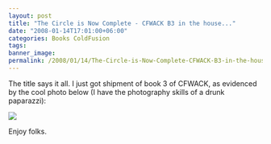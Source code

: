 ```yaml
---
layout: post
title: "The Circle is Now Complete - CFWACK B3 in the house..."
date: "2008-01-14T17:01:00+06:00"
categories: Books ColdFusion 
tags: 
banner_image: 
permalink: /2008/01/14/The-Circle-is-Now-Complete-CFWACK-B3-in-the-house
---
```


The title says it all. I just got shipment of book 3 of CFWACK, as evidenced by the cool photo below (I have the photography skills of a drunk paparazzi): 

<img src="https://static.raymondcamden.com/images/b3.jpg">

Enjoy folks.